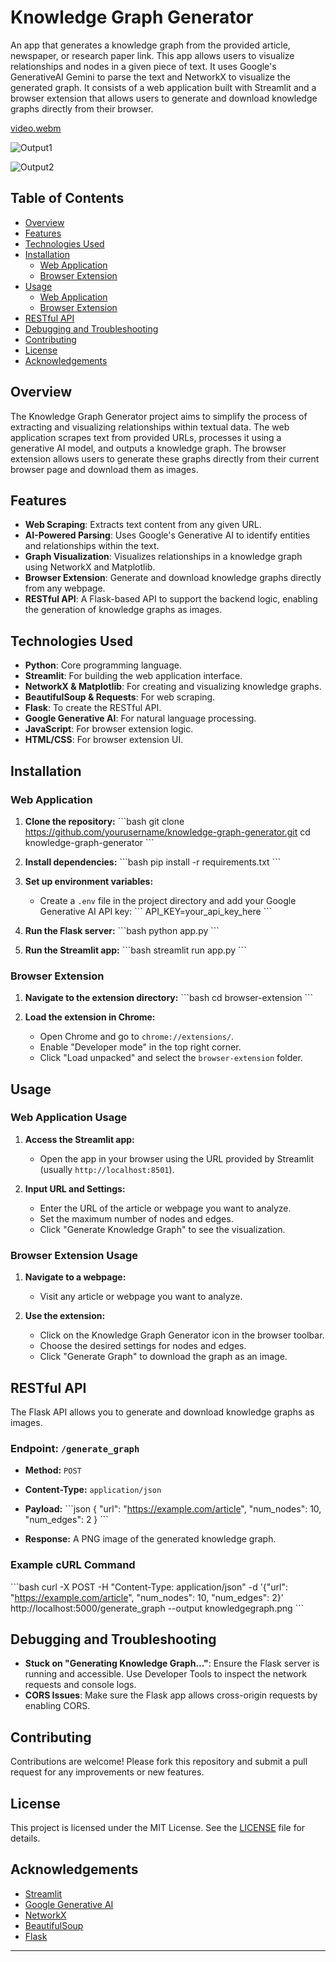 # Knowledge Graph Generator

An app that generates a knowledge graph from the provided article, newspaper, or research paper link. This app allows users to visualize relationships and nodes in a given piece of text. It uses Google's GenerativeAI Gemini to parse the text and NetworkX to visualize the generated graph. It consists of a web application built with Streamlit and a browser extension that allows users to generate and download knowledge graphs directly from their browser.

[video.webm](https://github.com/vidit8patel/KnowledgeGraphGenerator/assets/105821053/c2a22291-6d22-454b-bd6b-e5ee9909e429)

![Output1](https://github.com/vidit8patel/KnowledgeGraphGenerator/assets/105821053/68b79242-18c3-46fc-9b11-232b0f2edc89)

![Output2](https://github.com/vidit8patel/KnowledgeGraphGenerator/assets/105821053/07615117-0eda-4bda-935d-13f682310122)


## Table of Contents

- [Overview](#overview)
- [Features](#features)
- [Technologies Used](#technologies-used)
- [Installation](#installation)
  - [Web Application](#web-application)
  - [Browser Extension](#browser-extension)
- [Usage](#usage)
  - [Web Application](#web-application-usage)
  - [Browser Extension](#browser-extension-usage)
- [RESTful API](#restful-api)
- [Debugging and Troubleshooting](#debugging-and-troubleshooting)
- [Contributing](#contributing)
- [License](#license)
- [Acknowledgements](#acknowledgements)

## Overview

The Knowledge Graph Generator project aims to simplify the process of extracting and visualizing relationships within textual data. The web application scrapes text from provided URLs, processes it using a generative AI model, and outputs a knowledge graph. The browser extension allows users to generate these graphs directly from their current browser page and download them as images.

## Features

- **Web Scraping**: Extracts text content from any given URL.
- **AI-Powered Parsing**: Uses Google's Generative AI to identify entities and relationships within the text.
- **Graph Visualization**: Visualizes relationships in a knowledge graph using NetworkX and Matplotlib.
- **Browser Extension**: Generate and download knowledge graphs directly from any webpage.
- **RESTful API**: A Flask-based API to support the backend logic, enabling the generation of knowledge graphs as images.

## Technologies Used

- **Python**: Core programming language.
- **Streamlit**: For building the web application interface.
- **NetworkX & Matplotlib**: For creating and visualizing knowledge graphs.
- **BeautifulSoup & Requests**: For web scraping.
- **Flask**: To create the RESTful API.
- **Google Generative AI**: For natural language processing.
- **JavaScript**: For browser extension logic.
- **HTML/CSS**: For browser extension UI.

## Installation

### Web Application

1. **Clone the repository:**
   \`\`\`bash
   git clone https://github.com/yourusername/knowledge-graph-generator.git
   cd knowledge-graph-generator
   \`\`\`

2. **Install dependencies:**
   \`\`\`bash
   pip install -r requirements.txt
   \`\`\`

3. **Set up environment variables:**
   - Create a `.env` file in the project directory and add your Google Generative AI API key:
     \`\`\`
     API_KEY=your_api_key_here
     \`\`\`

4. **Run the Flask server:**
   \`\`\`bash
   python app.py
   \`\`\`

5. **Run the Streamlit app:**
   \`\`\`bash
   streamlit run app.py
   \`\`\`

### Browser Extension

1. **Navigate to the extension directory:**
   \`\`\`bash
   cd browser-extension
   \`\`\`

2. **Load the extension in Chrome:**
   - Open Chrome and go to `chrome://extensions/`.
   - Enable "Developer mode" in the top right corner.
   - Click "Load unpacked" and select the `browser-extension` folder.

## Usage

### Web Application Usage

1. **Access the Streamlit app:**
   - Open the app in your browser using the URL provided by Streamlit (usually `http://localhost:8501`).
  
2. **Input URL and Settings:**
   - Enter the URL of the article or webpage you want to analyze.
   - Set the maximum number of nodes and edges.
   - Click "Generate Knowledge Graph" to see the visualization.

### Browser Extension Usage

1. **Navigate to a webpage:**
   - Visit any article or webpage you want to analyze.

2. **Use the extension:**
   - Click on the Knowledge Graph Generator icon in the browser toolbar.
   - Choose the desired settings for nodes and edges.
   - Click "Generate Graph" to download the graph as an image.

## RESTful API

The Flask API allows you to generate and download knowledge graphs as images. 

### Endpoint: `/generate_graph`

- **Method:** `POST`
- **Content-Type:** `application/json`
- **Payload:**
  \`\`\`json
  {
      "url": "https://example.com/article",
      "num_nodes": 10,
      "num_edges": 2
  }
  \`\`\`

- **Response:** A PNG image of the generated knowledge graph.

### Example cURL Command

\`\`\`bash
curl -X POST -H "Content-Type: application/json" -d '{"url": "https://example.com/article", "num_nodes": 10, "num_edges": 2}' http://localhost:5000/generate_graph --output knowledgegraph.png
\`\`\`

## Debugging and Troubleshooting

- **Stuck on "Generating Knowledge Graph..."**: Ensure the Flask server is running and accessible. Use Developer Tools to inspect the network requests and console logs.
- **CORS Issues**: Make sure the Flask app allows cross-origin requests by enabling CORS.

## Contributing

Contributions are welcome! Please fork this repository and submit a pull request for any improvements or new features.

## License

This project is licensed under the MIT License. See the [LICENSE](LICENSE) file for details.

## Acknowledgements

- [Streamlit](https://streamlit.io/)
- [Google Generative AI](https://cloud.google.com/generative-ai)
- [NetworkX](https://networkx.github.io/)
- [BeautifulSoup](https://www.crummy.com/software/BeautifulSoup/)
- [Flask](https://flask.palletsprojects.com/)

---